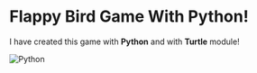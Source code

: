 # Flappy Bird Game With Python!

I have created this game with **Python** and with **Turtle** module!

![Python](https://www.python.org/static/community_logos/python-logo.png)
